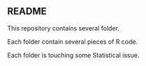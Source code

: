 
## README

This repository contains several folder.

Each folder contain several pieces of R code.

Each folder is touching some Statistical issue.
 
